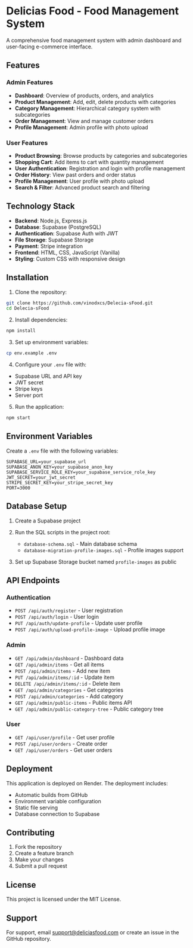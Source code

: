 # Delicias Food - Food Management System

A comprehensive food management system with admin dashboard and user-facing e-commerce interface.

## Features

### Admin Features
- **Dashboard**: Overview of products, orders, and analytics
- **Product Management**: Add, edit, delete products with categories
- **Category Management**: Hierarchical category system with subcategories
- **Order Management**: View and manage customer orders
- **Profile Management**: Admin profile with photo upload

### User Features
- **Product Browsing**: Browse products by categories and subcategories
- **Shopping Cart**: Add items to cart with quantity management
- **User Authentication**: Registration and login with profile management
- **Order History**: View past orders and order status
- **Profile Management**: User profile with photo upload
- **Search & Filter**: Advanced product search and filtering

## Technology Stack

- **Backend**: Node.js, Express.js
- **Database**: Supabase (PostgreSQL)
- **Authentication**: Supabase Auth with JWT
- **File Storage**: Supabase Storage
- **Payment**: Stripe integration
- **Frontend**: HTML, CSS, JavaScript (Vanilla)
- **Styling**: Custom CSS with responsive design

## Installation

1. Clone the repository:
```bash
git clone https://github.com/vinodxcs/Delecia-sFood.git
cd Delecia-sFood
```

2. Install dependencies:
```bash
npm install
```

3. Set up environment variables:
```bash
cp env.example .env
```

4. Configure your `.env` file with:
- Supabase URL and API key
- JWT secret
- Stripe keys
- Server port

5. Run the application:
```bash
npm start
```

## Environment Variables

Create a `.env` file with the following variables:

```env
SUPABASE_URL=your_supabase_url
SUPABASE_ANON_KEY=your_supabase_anon_key
SUPABASE_SERVICE_ROLE_KEY=your_supabase_service_role_key
JWT_SECRET=your_jwt_secret
STRIPE_SECRET_KEY=your_stripe_secret_key
PORT=3000
```

## Database Setup

1. Create a Supabase project
2. Run the SQL scripts in the project root:
   - `database-schema.sql` - Main database schema
   - `database-migration-profile-images.sql` - Profile images support

3. Set up Supabase Storage bucket named `profile-images` as public

## API Endpoints

### Authentication
- `POST /api/auth/register` - User registration
- `POST /api/auth/login` - User login
- `PUT /api/auth/update-profile` - Update user profile
- `POST /api/auth/upload-profile-image` - Upload profile image

### Admin
- `GET /api/admin/dashboard` - Dashboard data
- `GET /api/admin/items` - Get all items
- `POST /api/admin/items` - Add new item
- `PUT /api/admin/items/:id` - Update item
- `DELETE /api/admin/items/:id` - Delete item
- `GET /api/admin/categories` - Get categories
- `POST /api/admin/categories` - Add category
- `GET /api/admin/public-items` - Public items API
- `GET /api/admin/public-category-tree` - Public category tree

### User
- `GET /api/user/profile` - Get user profile
- `POST /api/user/orders` - Create order
- `GET /api/user/orders` - Get user orders

## Deployment

This application is deployed on Render. The deployment includes:
- Automatic builds from GitHub
- Environment variable configuration
- Static file serving
- Database connection to Supabase

## Contributing

1. Fork the repository
2. Create a feature branch
3. Make your changes
4. Submit a pull request

## License

This project is licensed under the MIT License.

## Support

For support, email support@deliciasfood.com or create an issue in the GitHub repository.
